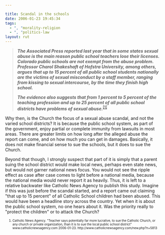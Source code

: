 ```yaml
---

title: Scandal in the schools
date: 2006-01-23 19:45:34
tags:
  - ", "morality-religion
  - ", "politics-law
layout: rut
---
```



<blockquote><p><strong><em>The Associated Press reported last year that in some states sexual abuse is the main reason public school teachers lose their licenses.  Colorado public schools are not exempt from the abuse problem.  Professor Charol Shakeshaft of Hofstra University, among others, argues that up to 15 percent of all public school students nationally are the victims of sexual misconduct by a staff member, ranging from kissing to sexual intercourse, by the time they finish high school.</em></strong></p><p><strong><em>The evidence also suggests that from 1 percent to 5 percent of the teaching profession and up to 25 percent of all public school districts have problems of sexual abuse.</em></strong><sup><a href="http://www.catholicnewsagency.com/new.php?n=5813" title="Teacher says potentially far more lucrative, to sue the Catholic Church, or any church or private organization, than it is to sue the local public school district">[1]</a></sup></p></blockquote>  <p>Why then, is the Church the focus of a sexual abuse scandal, and not the varied school districts?  It is because the public school system, as part of the government, enjoy partial or complete immunity from lawsuits in most areas.  There are greater limits on how long after the alleged abuse the report can come, and on how much you can get in damages.  Basically, it does not make financial sense to sue the schools, but it does to sue the Church.</p>  <p>Beyond that though, I strongly suspect that part of it is simply that a parent suing the school district would make local news, perhaps even state news, but would not garner national news focus. You would not see the ripple effect as case after case comes to light before a national media, because the national media would never report it as heavily.  Thus, it is left to a relative backwater like Catholic News Agency to publish this study.  Imagine if this was just before the scandal started, and a report came out claiming "that up to 15 percent" of all Catholic School children had been abused.  This would have been a headline story across the country. Yet when it is about the public school system, no one hears about it. Was the priority really to "protect the children" or to attack the Church?</p>  <ol><font size="-2"><li><font size="-2">Catholic News Agency. "Teacher says potentially far more lucrative, to sue the Catholic Church, or any church or private organization, than it is to sue the local public school district" www.catholicnewsagency.com 2006-01-23.  http://www.catholicnewsagency.com/new.php?n=5813 </font></li></font></ol>

